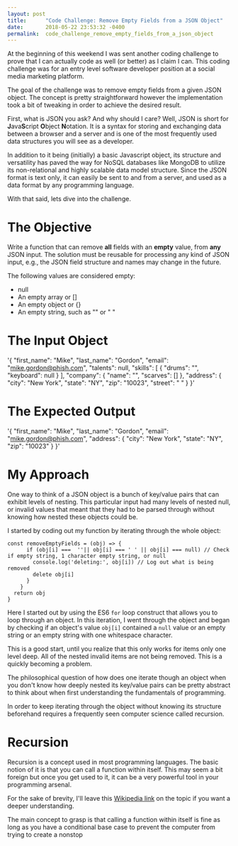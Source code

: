 ```yaml
---
layout: post
title:      "Code Challenge: Remove Empty Fields from a JSON Object"
date:       2018-05-22 23:53:32 -0400
permalink:  code_challenge_remove_empty_fields_from_a_json_object
---
```



At the beginning of this weekend I was sent another coding challenge to prove that I can actually code as well (or better) as I claim I can. This coding challenge was for an entry level software developer position at a social media marketing platform. 

The goal of the challenge was to remove empty fields from a given JSON object. The concept is pretty straightforward however the implementation took a bit of tweaking in order to achieve the desired result.

First, what is JSON you ask? And why should I care? Well, JSON is short for **J**ava**S**cript **O**bject **N**otation. It is a syntax for storing and exchanging data between a browser and a server and is one of the most frequently used data structures you will see as a developer. 

In addition to it being (initially) a basic Javascript object, its structure and versatility has paved the way for NoSQL databases like MongoDB to utilize its non-relational and highly scalable data model structure. Since the JSON format is text only, it can easily be sent to and from a server, and used as a data format by any programming language.

With that said, lets dive into the challenge.

# The Objective
Write a function that can remove **all** fields with an **empty** value, from **any** JSON input.
The solution must be reusable for processing any kind of JSON input, e.g., the JSON field
structure and names may change in the future.

The following values are considered empty:
* null
* An empty array or []
* An empty object or {}
* An empty string, such as "" or " "


# The Input Object
'{
"first_name": "Mike",
"last_name": "Gordon",
"email": "mike.gordon@phish.com",
"talents": null,
"skills": [
{
"drums": "",
"keyboard": null
}
],
"company": {
"name": "",
"scarves": []
},
"address": {
"city": "New York",
"state": "NY",
"zip": "10023",
"street": " "
}
}'

# The Expected Output
'{
"first_name": "Mike",
"last_name": "Gordon",
"email": "mike.gordon@phish.com",
"address": {
"city": "New York",
"state": "NY",
"zip": "10023"
}
}'

# My Approach
One way to think of a JSON object is a bunch of key/value pairs that can exhibit levels of nesting. This particular input had many levels of nested null, or invalid values that meant that they had to be parsed through without knowing how nested these objects could be.

I started by coding out my function by iterating through the whole object:

```
const removeEmptyFields = (obj) => {
      if (obj[i] ===  ''|| obj[i] === ' ' || obj[i] === null) // Check if empty string, 1 character empty string, or null
        console.log('deleting:', obj[i]) // Log out what is being removed
        delete obj[i]
      }
    }
  return obj
}
```

Here I started out by using the ES6 `for` loop construct that allows you to loop through an object. In this iteration, I went through the object and began by checking if an object's value `obj[i]` contained a `null` value or an empty string or an empty string with one whitespace character.

This is a good start, until you realize that this only works for items only one level deep. All of the nested invalid items are not being removed. This is a quickly becoming a problem.

The philosophical question of how does one iterate though an object when you don't know how deeply nested its key/value pairs can be pretty abstract to think about when first understanding the fundamentals of programming.

In order to keep iterating through the object without knowing its structure beforehand requires a frequently seen computer science called recursion.

# Recursion
Recursion is a concept used in most programming languages. The basic notion of it is that you can call a function within itself. This may seem a bit foreign but once you get used to it, it can be a very powerful tool in your programming arsenal. 

For the sake of brevity, I'll leave this [Wikipedia link](https://en.wikipedia.org/wiki/Recursion_(computer_science)) on the topic if you want a deeper understanding. 

The main concept to grasp is that calling a function within itself is fine as long as you have a conditional base case to prevent the computer from trying to create a nonstop 

